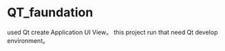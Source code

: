 # QT_faundation
used Qt create Application UI View。
this project run that need Qt develop environment。
